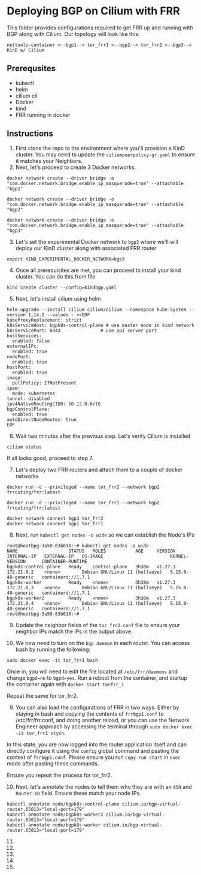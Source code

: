 # Deploying BGP on Cilium with FRR
This folder provides configurations required to get FRR up and running with BGP along with Cilium. 
Our topology will look like this:

`nettools-container <--bgp1--> tor_frr1 <--bgp2--> tor_frr2 <--bgp3--> KinD w/ Cilium`

## Prerequsites
- kubectl
- helm
- cilium cli
- Docker
- kind
- FRR running in docker

## Instructions

1. First clone the repo to the environment where you'll provision a KinD cluster. You may need to update the `ciliumpeerpolicy-gr.yaml` to ensure it matches your Neighbors.
2. Next, let's proceed to create 3 Docker networks.
```
docker network create --driver bridge -o "com.docker.network.bridge.enable_ip_masquerade=true" --attachable "bgp1"
```
```
docker network create --driver bridge -o "com.docker.network.bridge.enable_ip_masquerade=true" --attachable "bgp2"
```
```
docker network create --driver bridge -o "com.docker.network.bridge.enable_ip_masquerade=true" --attachable "bgp3"
```

3. Let's set the experimental Docker network to `bgp3` where we'll will deploy our KinD cluster along with associated FRR router
```
export KIND_EXPERIMENTAL_DOCKER_NETWORK=bgp3
```
4. Once all prerequisites are met, you can proceed to install your kind cluster. You can do this from file
```
kind create cluster --config=kindbgp.yaml
```
5. Next, let's install cilium using helm
```
helm upgrade --install cilium cilium/cilium --namespace kube-system --version 1.14.2 --values - <<EOF
kubeProxyReplacement: strict
k8sServiceHost: bgpk8s-control-plane # use master node in kind network
k8sServicePort: 6443               # use api server port
hostServices:
  enabled: false
externalIPs:
  enabled: true
nodePort:
  enabled: true
hostPort:
  enabled: true
image:
  pullPolicy: IfNotPresent
ipam:
  mode: kubernetes
tunnel: disabled
ipv4NativeRoutingCIDR: 10.12.0.0/16
bgpControlPlane:
  enabled: true
autoDirectNodeRoutes: true
EOF
```
6. Wait two minutes after the previous step. Let's verify Cilium is installed
```
cilium status
```
If all looks good, proceed to step 7.

7. Let's deploy two FRR routers and attach them to a couple of docker networks
```
docker run -d --privileged --name tor_frr2 --network bgp2 frrouting/frr:latest
```
```
docker run -d --privileged --name tor_frr1 --network bgp2 frrouting/frr:latest
```
```
docker network connect bgp3 tor_frr2
docker network connect bgp1 tor_frr1
```
8. Next, run `kubectl get nodes -o wide` so we can establish the Node's IPs
```
root@hootbpg-3a50-83b010:~# kubectl get nodes -o wide
NAME                   STATUS   ROLES           AGE     VERSION   INTERNAL-IP   EXTERNAL-IP   OS-IMAGE                         KERNEL-VERSION      CONTAINER-RUNTIME
bgpk8s-control-plane   Ready    control-plane   3h38m   v1.27.3   172.21.0.2    <none>        Debian GNU/Linux 11 (bullseye)   5.15.0-40-generic   containerd://1.7.1
bgpk8s-worker          Ready    <none>          3h38m   v1.27.3   172.21.0.3    <none>        Debian GNU/Linux 11 (bullseye)   5.15.0-40-generic   containerd://1.7.1
bgpk8s-worker2         Ready    <none>          3h38m   v1.27.3   172.21.0.4    <none>        Debian GNU/Linux 11 (bullseye)   5.15.0-40-generic   containerd://1.7.1
root@hootbpg-3a50-83b010:~# 
```


9. Update the neighbor fields of the `tor_frr2.conf` file to ensure your neighbor IPs match the IPs in the output above.

10. We now need to turn on the `bgp daemon` in each router. You can access bash by running the following:
```
sudo docker exec -it tor_frr1 bash
```
Once in, you will need to edit the file located at `/etc/frr/daemons` and change `bgpd=no` to `bgpd=yes`. Run a reboot from the container, and startup the container again with `docker start torfrr_1`

Repeat the same for tor_frr2.

9. You can also load the configurations of FRR in two ways. Either by staying in bash and copying the contents of `frrbgp1.conf` to /etc/frr/frr.conf, and doing another reload, or you can use the Network Engineer approach by accessing the terminal through `sudo docker exec -it tor_frr1 vtysh`. 

In this state, you are now logged into the router application itself and can directly configure it using the `config` global command and pasting the context of `frrbgp1.conf`. Please ensure you run `copy run start` in `exec` mode after pasting these commands.

Ensure you repeat the process for tor_frr2.

10. Next, let's annotate the nodes to tell them who they are with an `ASN` and `Router-ID` field. Ensure these match your node IPs.
```
kubectl annotate node/bgpk8s-control-plane cilium.io/bgp-virtual-router.65013="local-port=179"
kubectl annotate node/bgpk8s-worker2 cilium.io/bgp-virtual-router.65013="local-port=179"
kubectl annotate node/bgpk8s-worker cilium.io/bgp-virtual-router.65013="local-port=179"
```

11.
12.
13.
14.
15.    


